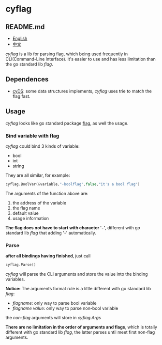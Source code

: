 # cyflag

## README.md
- [English](README.md)
- [中文](README.zh_CN.md)

*cyflag* is a lib for parsing flag, which being used frequently in CLI(Command-Line Interface). it's easier to use and has less limitation than the go standard lib *flag*.

## Dependences

- [cyDS](https://github.com/yah01/cyDS-GO): some data structures implements, *cyflag* uses trie to match the flag fast.

## Usage

*cyflag* looks like go standard package [flag](https://golang.org/pkg/flag/), as well the usage.

### Bind variable with flag
*cyflag* could bind 3 kinds of variable:
- bool
- int
- string

They are all similar, for example:
```go
cyflag.BoolVar(&variable,"-boolflag",false,"it's a bool flag")
```

The arguments of the function above are:
1. the address of the variable
2. the flag name
3. default value
4. usage information

**The flag does not have to start with character '-'**, different with go standard lib *flag* that adding '-' automatically.

### Parse
**after all bindings having finished**, just call
```go
cyflag.Parse()
```

*cyflag* will parse the CLI arguments and store the value into the binding variables.

**Notice:** The arguments format rule is a little different with go standard lib *flag*:
- *flagname*: only way to parse bool variable
- *flagname value*: only way to parse non-bool variable

the *non-flag* arguments will store in *cyflag.Args*

**There are no limitation in the order of arguments and flags**, which is totally different with go standard lib *flag*, the latter parses until meet first non-flag arguments.
